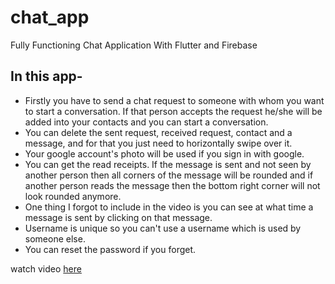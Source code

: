 # chat_app

Fully Functioning Chat Application With Flutter and Firebase

## In this app-

- Firstly you have to send a chat request to someone with whom you want to start a conversation. If that person accepts the request he/she will be added into your contacts and you can start a conversation.
- You can delete the sent request, received request, contact and a message, and for that you just need to horizontally swipe over it.
- Your google account's photo will be used if you sign in with google.
- You can get the read receipts. If the message is sent and not seen by another person then all corners of the message will be rounded and if another person reads the message then the bottom right corner will not look rounded anymore.
- One thing I forgot to include in the video is you can see at what time a message is sent by clicking on that message.
- Username is unique so you can't use a username which is used by someone else.
- You can reset the password if you forget.


watch video [here](bj)

